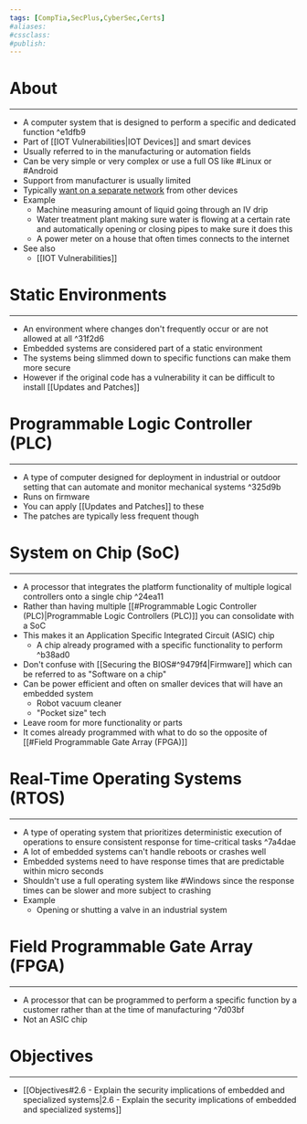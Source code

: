 ```yaml
---
tags: [CompTia,SecPlus,CyberSec,Certs]
#aliases:
#cssclass:
#publish:
---
```


# About
---
- A computer system that is designed to perform a specific and dedicated function ^e1dfb9
- Part of [[IOT Vulnerabilities|IOT Devices]] and smart devices
- Usually referred to in the manufacturing or automation fields
- Can be very simple or very complex or use a full OS like #Linux  or #Android
- Support from manufacturer is usually limited
- Typically <u>want on a separate network</u> from other devices 
- Example
	- Machine measuring amount of liquid going through an IV drip
	- Water treatment plant making sure water is flowing at a certain rate and automatically opening or closing pipes to make sure it does this
	- A power meter on a house that often times connects to the internet
- See also 
	- [[IOT Vulnerabilities]]

# Static Environments
---
- An environment where changes don't frequently occur or are not allowed at all ^31f2d6
- Embedded systems are considered part of a static environment
- The systems being slimmed down to specific functions can make them more secure
- However if the original code has a vulnerability it can be difficult to install [[Updates and Patches]]

# Programmable Logic Controller (PLC)
---
- A type of computer designed for deployment in industrial or outdoor setting that can automate and monitor mechanical systems ^325d9b
- Runs on firmware
- You can apply [[Updates and Patches]] to these
- The patches are typically less frequent though

# System on Chip (SoC)
---
- A processor that integrates the platform functionality of multiple logical controllers onto a single chip ^24ea11
- Rather than having multiple [[#Programmable Logic Controller (PLC)|Programmable Logic Controllers (PLC)]] you can consolidate with a SoC
- This makes it an Application Specific Integrated Circuit (ASIC) chip
	- A chip already programed with a specific functionality to perform ^b38ad0
- Don't confuse with [[Securing the BIOS#^9479f4|Firmware]] which can be referred to as "Software on a chip"
- Can be power efficient and often on smaller devices that will have an embedded system
	- Robot vacuum cleaner
	- "Pocket size" tech
- Leave room for more functionality or parts
- It comes already programmed with what to do so the opposite of [[#Field Programmable Gate Array (FPGA)]]

# Real-Time Operating Systems (RTOS)
---
- A type of operating system that prioritizes deterministic execution of operations to ensure consistent response for time-critical tasks ^7a4dae
- A lot of embedded systems can't handle reboots or crashes well
- Embedded systems need to have response times that are predictable within micro seconds
- Shouldn't use a full operating system like #Windows since the response times can be slower and more subject to crashing 
- Example
	- Opening or shutting a valve in an industrial system

# Field Programmable Gate Array (FPGA)
---
- A processor that can be programmed to perform a specific function by a customer rather than at the time of manufacturing ^7d03bf
- Not an ASIC chip

# Objectives
---
- [[Objectives#2.6 - Explain the security implications of embedded and specialized systems|2.6 - Explain the security implications of embedded and specialized systems]]